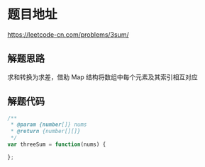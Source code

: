 # 题目地址

https://leetcode-cn.com/problems/3sum/

## 解题思路

求和转换为求差，借助 Map 结构将数组中每个元素及其索引相互对应

## 解题代码

```js
/**
 * @param {number[]} nums
 * @return {number[][]}
 */
var threeSum = function(nums) {

};
```
